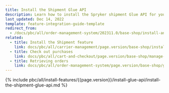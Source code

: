 ```yaml
---
title: Install the Shipment Glue API
description: Learn how to install the Spryker shipment Glue API for your Spryker Cloud Commerce OS project
last_updated: Dec 14, 2022
template: feature-integration-guide-template
redirect_from:
  - /docs/pbc/all/order-management-system/202311.0/base-shop/install-and-update/install-glue-api/install-the-shipment-glue-api.html
related:
  - title: Install the Shipment feature
    link: docs/pbc/all/carrier-management/page.version/base-shop/install-and-upgrade/install-features/install-the-shipment-feature.html
  - title: Check out purchases
    link: docs/pbc/all/cart-and-checkout/page.version/base-shop/manage-using-glue-api/check-out/glue-api-check-out-purchases.html
  - title: Retrieving orders
    link: docs/pbc/all/order-management-system/page.version/base-shop/glue-api-retrieve-orders.html
---
```


{% include pbc/all/install-features/{{page.version}}/install-glue-api/install-the-shipment-glue-api.md %} <!-- To edit, see /_includes/pbc/all/install-features/202311.0/install-glue-api/install-the-shipment-glue-api.md -->
